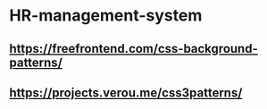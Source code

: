 # HR-management-system
## https://freefrontend.com/css-background-patterns/
## https://projects.verou.me/css3patterns/